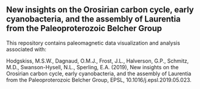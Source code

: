 ## New insights on the Orosirian carbon cycle, early cyanobacteria, and the assembly of Laurentia from the Paleoproterozoic Belcher Group
This repository contains paleomagnetic data visualization and analysis associated with:

Hodgskiss, M.S.W., Dagnaud, O.M.J., Frost, J.L., Halverson, G.P., Schmitz, M.D., Swanson-Hysell, N.L., Sperling, E.A. (2019), New insights on the Orosirian carbon cycle, early cyanobacteria, and the assembly of Laurentia from the Paleoproterozoic Belcher Group, EPSL, 10.1016/j.epsl.2019.05.023.
